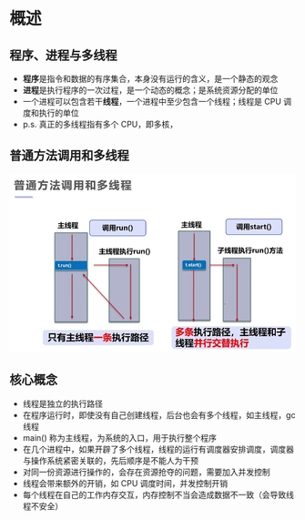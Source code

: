# 概述

## 程序、进程与多线程

- **程序**是指令和数据的有序集合，本身没有运行的含义，是一个静态的观念
- **进程**是执行程序的一次过程，是一个动态的概念；是系统资源分配的单位
- 一个进程可以包含若干**线程**，一个进程中至少包含一个线程；线程是 CPU 调度和执行的单位
- p.s. 真正的多线程指有多个 CPU，即多核，

## 普通方法调用和多线程

![image-20210306135710789](../picture/image-20210306135710789.png)	

## 核心概念

- 线程是独立的执行路径
- 在程序运行时，即使没有自己创建线程，后台也会有多个线程，如主线程，gc 线程
- main() 称为主线程，为系统的入口，用于执行整个程序
- 在几个进程中，如果开辟了多个线程，线程的运行有调度器安排调度，调度器与操作系统紧密关联的，先后顺序是不能人为干预
- 对同一份资源进行操作的，会存在资源抢夺的问题，需要加入并发控制
- 线程会带来额外的开销，如 CPU 调度时间，并发控制开销
- 每个线程在自己的工作内存交互，内存控制不当会造成数据不一致（会导致线程不安全）

